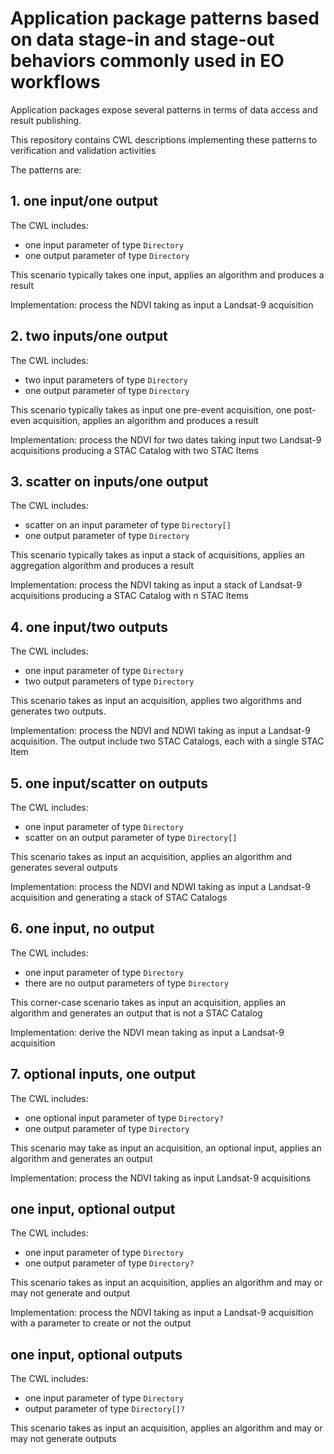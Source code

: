 # Application package patterns based on data stage-in and stage-out behaviors commonly used in EO workflows

Application packages expose several patterns in terms of data access and result publishing.

This repository contains CWL descriptions implementing these patterns to verification and validation activities

The patterns are:

## 1. one input/one output

The CWL includes: 
- one input parameter of type `Directory`
- one output parameter of type `Directory`

This scenario typically takes one input, applies an algorithm and produces a result

Implementation: process the NDVI taking as input a Landsat-9 acquisition

## 2. two inputs/one output

The CWL includes: 
- two input parameters of type `Directory`
- one output parameter of type `Directory`

This scenario typically takes as input one pre-event acquisition, one post-even acquisition, applies an algorithm and produces a result

Implementation: process the NDVI for two dates taking input two Landsat-9 acquisitions producing a STAC Catalog with two STAC Items

## 3. scatter on inputs/one output

The CWL includes: 
- scatter on an input parameter of type `Directory[]`
- one output parameter of type `Directory`

This scenario typically takes as input a stack of acquisitions, applies an aggregation algorithm and produces a result

Implementation: process the NDVI taking as input a stack of Landsat-9 acquisitions producing a STAC Catalog with n STAC Items

## 4. one input/two outputs

The CWL includes: 
- one input parameter of type `Directory`
- two output parameters of type `Directory`

This scenario takes as input an acquisition, applies two algorithms and generates two outputs.

Implementation: process the NDVI and NDWI taking as input a Landsat-9 acquisition. The output include two STAC Catalogs, each with a single STAC Item

## 5. one input/scatter on outputs

The CWL includes: 
- one input parameter of type `Directory`
- scatter on an output parameter of type `Directory[]`

This scenario takes as input an acquisition, applies an algorithm and generates several outputs

Implementation: process the NDVI and NDWI taking as input a Landsat-9 acquisition and generating a stack of STAC Catalogs

## 6. one input, no output

The CWL includes: 
- one input parameter of type `Directory`
- there are no output parameters of type `Directory`

This corner-case scenario takes as input an acquisition, applies an algorithm and generates an output that is not a STAC Catalog

Implementation: derive the NDVI mean taking as input a Landsat-9 acquisition

## 7. optional inputs, one output

The CWL includes: 
- one optional input parameter of type `Directory?`
- one output parameter of type `Directory`

This scenario may take as input an acquisition, an optional input, applies an algorithm and generates an output

Implementation: process the NDVI taking as input Landsat-9 acquisitions

## one input, optional output

The CWL includes: 
- one input parameter of type `Directory`
- one output parameter of type `Directory?`

This scenario takes as input an acquisition, applies an algorithm and may or may not generate and output 

Implementation: process the NDVI taking as input a Landsat-9 acquisition with a parameter to create or not the output

## one input, optional outputs

The CWL includes: 
- one input parameter of type `Directory`
- output parameter of type `Directory[]?`

This scenario takes as input an acquisition, applies an algorithm and may or may not generate outputs 